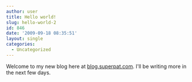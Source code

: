 ```yaml
---
author: user
title: Hello world!
slug: hello-world-2
id: 846
date: '2009-09-18 08:35:51'
layout: single
categories:
  - Uncategorized
---
```


Welcome to my new blog here at [blog.superpat.com](http://blog.superpat.com/). I'll be writing more in the next few days.